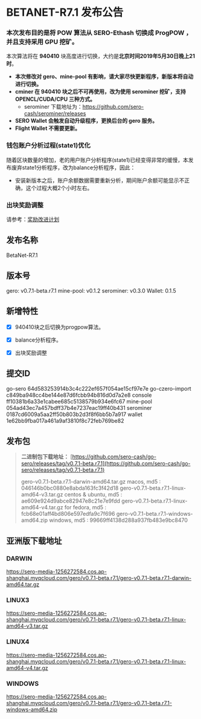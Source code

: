 # BETANET-R7.1 发布公告

### 本次发布目的是将 POW 算法从 SERO-Ethash 切换成 ProgPOW ，并且支持采用 GPU 挖矿。

本次算法将在 **940410** 块高度进行切换，大约是**北京时间2019年5月30日晚上21时**。

- **本次修改对 gero、mine-pool 有影响，请大家尽快更新程序，新版本将自动进行切换。**
- **cminer 在 940410 块之后不可再使用，改为使用 serominer 挖矿，支持 OPENCL/CUDA/CPU 三种方式。**
  - serominer 下载地址为：<https://github.com/sero-cash/serominer/releases>
- **SERO Wallet 会触发自动升级程序，更换后台的 gero 服务。**
- **Flight Wallet 不需要更新。**



### 钱包账户分析过程(state1)优化

随着区块数量的增加，老的用户账户分析程序(state1)已经变得非常的缓慢，本发布废弃state1分析程序，改为balance分析程序，因此：

* 安装新版本之后，账户余额数据需要重新分析，期间账户余额可能显示不正确，这个过程大概2个小时左右。



### 出块奖励调整

请参考：[奖励改进计划](?file=News/Important/sip3-description)



## 发布名称

BetaNet-R7.1



## 版本号

gero: v0.7.1-beta.r7.1
mine-pool: v0.1.2
serominer: v0.3.0
Wallet: 0.1.5



## 新增特性

- [x] 940410块之后切换为progpow算法。
- [x] balance分析程序。
- [x] 出块奖励调整



## 提交ID

go-sero                   64d583253914b3c4c222ef657f054ae15cf97e7e
go-czero-import   c849ba948cc4be144e87d6fcbb94b816d0d7a2e8
console                  ff10381b6a33e1cabee685c5138579b934e6fc67
mine-pool             054ad43ec7a457bdff37b4e7237eac19ff40b431
serominer             0187cd6009a5aa2ff50b803b2d3f8f6bb5b7a917
wallet                     1e62bb9fba017a461a9af3810f8c72feb769be82



## 发布包

> **二进制包下载地址：**
> [https://github.com/sero-cash/go-sero/releases/tag/v0.7.1-beta.r7.1](https://github.com/sero-cash/go-sero/releases/tag/v0.7.1-beta.r7.1)
>
> gero-v0.7.1-beta.r7.1-darwin-amd64.tar.gz  macos,  md5 : 046146b0bc0880e8abda163fc3f42d18
> gero-v0.7.1-beta.r7.1-linux-amd64-v3.tar.gz  centos & ubuntu, md5 : ae609e924d9abce82947e8c21e7e9fdd
> gero-v0.7.1-beta.r7.1-linux-amd64-v4.tar.gz  for fedora, md5 : fcb68e01aff4bd806e597edfa9c7f696
> gero-v0.7.1-beta.r7.1-windows-amd64.zip  windows, md5 : 99669ff4138d288a937fb483e9bc8470



## 亚洲版下载地址

### DARWIN

<https://sero-media-1256272584.cos.ap-shanghai.myqcloud.com/gero/v0.7.1-beta.r7.1/gero-v0.7.1-beta.r7.1-darwin-amd64.tar.gz>

### LINUX3

<https://sero-media-1256272584.cos.ap-shanghai.myqcloud.com/gero/v0.7.1-beta.r7.1/gero-v0.7.1-beta.r7.1-linux-amd64-v3.tar.gz>

### LINUX4

<https://sero-media-1256272584.cos.ap-shanghai.myqcloud.com/gero/v0.7.1-beta.r7.1/gero-v0.7.1-beta.r7.1-linux-amd64-v4.tar.gz>

### WINDOWS

<https://sero-media-1256272584.cos.ap-shanghai.myqcloud.com/gero/v0.7.1-beta.r7.1/gero-v0.7.1-beta.r7.1-windows-amd64.zip>







